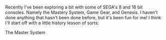 Recently I've been exploring a bit with some of SEGA's 8 and 16 bit consoles. Namely the Mastery System, Game Gear, and Genesis. I haven't done anything that hasn't been done before, but it's been fun for me! I think I'll start off with a little history lesson of sorts:

The Master System 
